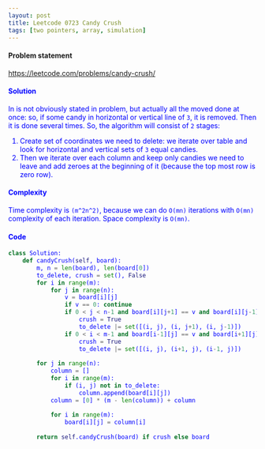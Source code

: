 ```yaml
---
layout: post
title: Leetcode 0723 Candy Crush
tags: [two pointers, array, simulation]
---
```


#### Problem statement

<a href="https://leetcode.com/problems/candy-crush/"> <font color = blue>https://leetcode.com/problems/candy-crush/

#### Solution
In is not obviously stated in problem, but actually all the moved done at once: so, if some candy in horizontal or vertical line of `3`, it is removed. Then it is done several times. So, the algorithm will consist of `2` stages:

1. Create set of coordinates we need to delete: we iterate over table and look for horizontal and vertical sets of `3` equal candies.
2. Then we iterate over each column and keep only candies we need to leave and add zeroes at the beginning of it (because the top most row is zero row).

#### Complexity
Time complexity is `(m^2n^2)`, because we can do `O(mn)` iterations with `O(mn)` complexity of each iteration. Space complexity is `O(mn)`.

#### Code
```python
class Solution:
    def candyCrush(self, board):
        m, n = len(board), len(board[0])
        to_delete, crush = set(), False
        for i in range(m):
            for j in range(n):
                v = board[i][j]
                if v == 0: continue
                if 0 < j < n-1 and board[i][j+1] == v and board[i][j-1] == v:
                    crush = True
                    to_delete |= set([(i, j), (i, j+1), (i, j-1)])
                if 0 < i < m-1 and board[i-1][j] == v and board[i+1][j] == v:
                    crush = True
                    to_delete |= set([(i, j), (i+1, j), (i-1, j)])
        
        for j in range(n):
            column = []
            for i in range(m):
                if (i, j) not in to_delete:
                    column.append(board[i][j])
            column = [0] * (m - len(column)) + column
            
            for i in range(m):
                board[i][j] = column[i]
                
        return self.candyCrush(board) if crush else board
```

